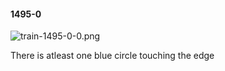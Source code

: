 #### 1495-0
![train-1495-0-0.png](https://github.com/lil-lab/nlvr/raw/master/nlvr/train/images/12/train-1495-0-0.png "train-1495-0-0.png")

There is atleast one blue circle touching the edge